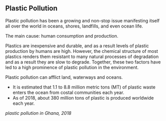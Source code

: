 ## Plastic Pollution

Plastic pollution has been a growing and non-stop issue manifesting itself all over the world in oceans, shores, landfills, and even ocean life.

The main cause: human consumption and production.


Plastics are inexpensive and durable, and as a result levels of plastic production by humans are high. However, the chemical structure of most plastics renders them resistant to many natural processes of degradation and as a result they are slow to degrade. Together, these two factors have led to a high prominence of plastic pollution in the environment.

Plastic pollution can afflict land, waterways and oceans.

- It is estimated that 1.1 to 8.8 million metric tons (MT) of plastic waste enters the ocean from costal communities each year.
- As of 2018, about 380 million tons of plastic is produced worldwide each year.

_plastic pollution in Ghana, 2018_

